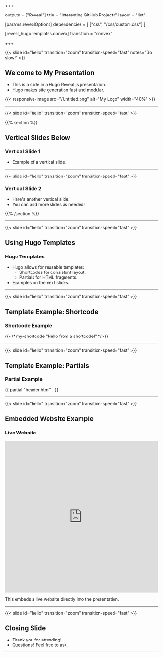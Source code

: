 +++

outputs = ["Reveal"]
title = "Interesting GitHub Projects"
layout = "list"

[params.revealOptions]
dependencies = [
  ["css", "/css/custom.css"]
]

[reveal_hugo.templates.convex]
transition = "convex"

+++

{{< slide id="hello" transition="zoom" transition-speed="fast" notes="Go slow!" >}}

## Welcome to My Presentation
- This is a slide in a Hugo Reveal.js presentation.
- Hugo makes site generation fast and modular.

{{< responsive-image src="/Untitled.png" alt="My Logo" width="40%" >}}

---

{{< slide id="hello" transition="zoom" transition-speed="fast" >}}

{{% section %}}

## Vertical Slides Below

### Vertical Slide 1
- Example of a vertical slide.

---

{{< slide id="hello" transition="zoom" transition-speed="fast" >}}

### Vertical Slide 2
- Here's another vertical slide.
- You can add more slides as needed!

{{% /section %}}

---

{{< slide id="hello" transition="zoom" transition-speed="fast" >}}

## Using Hugo Templates

### Hugo Templates
- Hugo allows for reusable templates:
  - Shortcodes for consistent layout.
  - Partials for HTML fragments.
- Examples on the next slides.

---

{{< slide id="hello" transition="zoom" transition-speed="fast" >}}

## Template Example: Shortcode

### Shortcode Example

{{</* my-shortcode "Hello from a shortcode!" */>}}

---

{{< slide id="hello" transition="zoom" transition-speed="fast" >}}

## Template Example: Partials

### Partial Example

{{ partial "header.html" . }}

---

{{< slide id="hello" transition="zoom" transition-speed="fast" >}}

## Embedded Website Example

### Live Website

<iframe src="https://agilebuckle.com" style="width: 100%; height: 500px; border: none;"></iframe>

This embeds a live website directly into the presentation.

---

{{< slide id="hello" transition="zoom" transition-speed="fast" >}}

## Closing Slide
- Thank you for attending!
- Questions? Feel free to ask.

---
